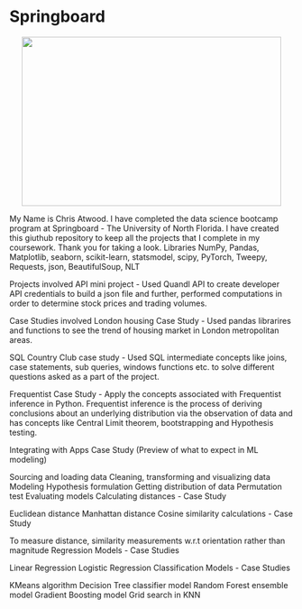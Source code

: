 # Springboard
<p align="center">
  <img width="460" height="300" src="https://user-images.githubusercontent.com/88897565/165182022-0b1f7099-d61d-4aaa-b85f-930d6e0fa116.png">
</p>



My Name is Chris Atwood. I have completed the data science bootcamp program at Springboard - The University of North Florida. I have created this giuthub repository to keep all the projects that I complete in my coursework. Thank you for taking a look.
Libraries
NumPy, Pandas, Matplotlib, seaborn, scikit-learn, statsmodel, scipy, PyTorch, Tweepy, Requests, json, BeautifulSoup, NLT



Projects involved
API mini project - Used Quandl API to create developer API credentials to build a json file and further, performed computations in order to determine stock prices and trading volumes.

Case Studies involved
London housing Case Study - Used pandas librarires and functions to see the trend of housing market in London metropolitan areas.

SQL Country Club case study - Used SQL intermediate concepts like joins, case statements, sub queries, windows functions etc. to solve different questions asked as a part of the project.

Frequentist Case Study - Apply the concepts associated with Frequentist inference in Python. Frequentist inference is the process of deriving conclusions about an underlying distribution via the observation of data and has concepts like Central Limit theorem, bootstrapping and Hypothesis testing.

Integrating with Apps Case Study (Preview of what to expect in ML modeling)

Sourcing and loading data
Cleaning, transforming and visualizing data
Modeling
Hypothesis formulation
Getting distribution of data
Permutation test
Evaluating models
Calculating distances - Case Study

Euclidean distance
Manhattan distance
Cosine similarity calculations - Case Study

To measure distance, similarity measurements w.r.t orientation rather than magnitude
Regression Models - Case Studies

Linear Regression
Logistic Regression
Classification Models - Case Studies

KMeans algorithm
Decision Tree classifier model
Random Forest ensemble model
Gradient Boosting model
Grid search in KNN

